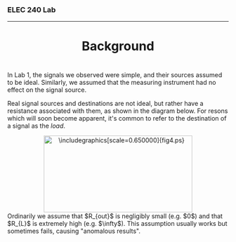 <h3>ELEC 240 Lab<hr></h3>
<center>
<h1>
Background
</h1>
<h1>
 
</h1>
</center>

In Lab 1,
the signals we observed were simple,
and their sources assumed to be ideal.
Similarly, we assumed that the measuring instrument had no effect
on the signal source.

Real signal sources and destinations
are not ideal, but rather have a resistance associated with them,
as shown in the diagram below.
For resons which will soon become apparent,
it's common to refer to the destination of a signal as the
<em>load</em>.
<center>
<IMG
 WIDTH="338" HEIGHT="175" ALIGN="BOTTOM" BORDER="0"
 SRC="../figs/img157.png"
 ALT="\includegraphics[scale=0.650000]{fig4.ps}">


</center>
Ordinarily we assume that $R_{out}$ is negligibly small (e.g. $0$)
and that $R_{L}$ is extremely high (e.g. $\infty$).
This assumption usually works
but sometimes fails, causing
&quot;anomalous results".
